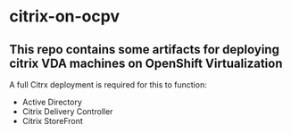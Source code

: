 # citrix-on-ocpv



## This repo contains some artifacts for deploying citrix VDA machines on OpenShift Virtualization

A full Citrx deployment is required for this to function: 
- Active Directory 
- Citrix Delivery Controller
- Citrix StoreFront

